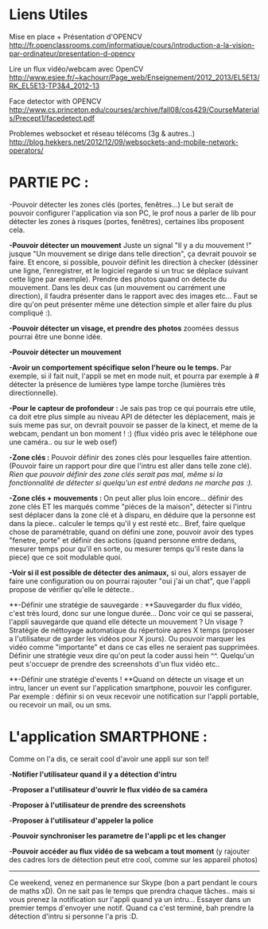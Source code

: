 Liens Utiles
===========
Mise en place + Présentation d'OPENCV
http://fr.openclassrooms.com/informatique/cours/introduction-a-la-vision-par-ordinateur/presentation-d-opencv

Lire un flux vidéo/webcam avec OpenCV
http://www.esiee.fr/~kachourr/Page_web/Enseignement/2012_2013/EL5E13/RK_EL5E13-TP3&4_2012-13

Face detector with OPENCV
http://www.cs.princeton.edu/courses/archive/fall08/cos429/CourseMaterials/Precept1/facedetect.pdf

Problemes websocket et réseau télécoms (3g & autres..)
http://blog.hekkers.net/2012/12/09/websockets-and-mobile-network-operators/


# PARTIE PC :
-Pouvoir détecter les zones clés (portes, fenêtres...)
Le but serait de pouvoir configurer l'application via son PC, le prof nous a parler de lib pour détecter les zones à risques (portes, fenêtres), certaines libs proposent cela.

**-Pouvoir détecter un mouvement**
Juste un signal "Il y a du mouvement !" jusque "Un mouvement se dirige dans telle direction", ça devrait pouvoir se faire. Et encore, si possible, pouvoir définit les direction à checker (déssiner une ligne, l’enregistrer, et le logiciel regarde si un truc se déplace suivant cette ligne par exemple). Prendre des photos quand on detecte du mouvement. Dans les deux cas (un mouvement ou carrément une direction), il faudra présenter dans le rapport avec des images etc... Faut se dire qu'on peut présenter même une détection simple et aller faire du plus compliqué :).

**-Pouvoir détecter un visage, et prendre des photos** zoomées dessus pourrai être une bonne idée.

**-Pouvoir détecter un mouvement**

**-Avoir un comportement spécifique selon l'heure ou le temps.** Par exemple, si il fait nuit, l'appli se met en mode nuit, et pourra par exemple à # détecter la présence de lumières type lampe torche (lumières très directionnelle).

**-Pour le capteur de profondeur :** Je sais pas trop ce qui pourrais etre utile, ca doit etre plus simple au niveau API de détecter les déplacement, mais je suis meme pas sur, on devrait pouvoir se passer de la kinect, et meme de la webcam, pendant un bon moment ! :) (flux vidéo pris avec le téléphone oue une caméra.. ou sur le web osef)

**-Zone clés :** Pouvoir définir des zones clés pour lesquelles faire attention. (Pouvoir faire un rapport pour dire que l'intru est aller dans telle zone clé). _Rien que pouvoir définir des zone clés serait pas mal, même si la fonctionnalité de détecter si quelqu'un est entré dedans ne marche pas :)._

**-Zone clés + mouvements :** On peut aller plus loin encore... définir des zone clés ET les marqués comme "pièces de la maison", détecter si l'intru sest déplacer dans la zone clé et à disparu, en déduire que la personne est dans la piece.. calculer le temps qu'il y est resté etc.. Bref, faire quelque chose de paramétrable, quand on défini une zone, pouvoir avoir des types "fenetre, porte" et définir des actions (quand personne entre dedans, mesurer temps pour qu'il en sorte, ou mesurer temps qu'il reste dans la piece) que ce soit modulable quoi.

**-Voir si il est possible de détecter des animaux,** si oui, alors essayer de faire une configuration ou on pourrai rajouter "oui j'ai un chat", que l'appli propose de vérifier qu'elle le détecte..

**-Définir une stratégie de sauvegarde : **Sauvegarder du flux vidéo, c'est très lourd, donc sur une longue durée... Donc voir ce qui se passerai, l'appli sauvegarde que quand elle détecte un mouvement ? Un visage ? Stratégie de néttoyage automatique du répertoire apres X temps (proposer a l'utilisateur de garder les vidéos pour X jours). Ou pouvoir marquer les vidéo comme "importante" et dans ce cas elles ne seraient pas supprimées. Définir une stratégie veux dire qu'on peut la coder aussi hein ^^. Quelqu'un peut s'occuepr de prendre des screenshots d'un flux vidéo etc..

**-Définir une stratégie d'events ! **Quand on détecte un visage et un intru, lancer un event sur l'application smartphone, pouvoir les configurer.
Par exemple : définir si on veux recevoir une notification sur l'appli portable, ou recevoir un mail, ou un sms.


# L'application SMARTPHONE :
Comme on l'a dis, ce serait cool d'avoir une appli sur son tel!

-**Notifier l'utilisateur quand il y a détection d'intru**

-**Proposer a l'utilisateur d'ouvrir le flux vidéo de sa caméra**

-**Proposer à l'utilisateur de prendre des screenshots**

-**Proposer à l'utilisateur d'appeler la police**

-**Pouvoir synchroniser les parametre de l'appli pc et les changer**

-**Pouvoir accéder au flux vidéo de sa webcam a tout moment** (y rajouter des cadres lors de détection peut etre cool, comme sur les appareil photos)

***

Ce weekend, venez en permanence sur Skype (bon a part pendant le cours de maths xD).
On ne sait pas le temps que prendra chaque tâches.. mais si vous prenez la notification sur l'appli quand ya un intru... Essayer dans un premier temps d'envoyer une notif. Quand ca c'est terminé, bah prendre la détection d'intru si personne l'a pris :D.
